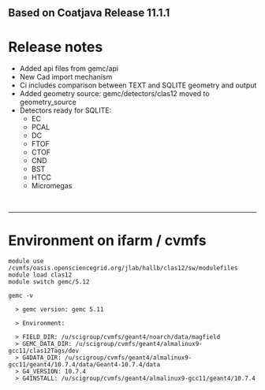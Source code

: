 ## Based on Coatjava Release 11.1.1


# Release notes

- Added api files from gemc/api 
- New Cad import mechanism
- Ci includes comparison between TEXT and SQLITE geometry and output
- Added geometry source: gemc/detectors/clas12 moved to geometry_source
- Detectors ready for SQLITE:
	- EC
    - PCAL
    - DC
    - FTOF
    - CTOF
    - CND
    - BST
    - HTCC
    - Micromegas










<br/>
<hr/>


 # Environment on ifarm / cvmfs

```
module use /cvmfs/oasis.opensciencegrid.org/jlab/hallb/clas12/sw/modulefiles 
module load clas12
module switch gemc/5.12

gemc -v 

  > gemc version: gemc 5.11

  > Environment:

  > FIELD_DIR: /u/scigroup/cvmfs/geant4/noarch/data/magfield
  > GEMC_DATA_DIR: /u/scigroup/cvmfs/geant4/almalinux9-gcc11/clas12Tags/dev
  > G4DATA_DIR: /u/scigroup/cvmfs/geant4/almalinux9-gcc11/geant4/10.7.4/data/Geant4-10.7.4/data
  > G4_VERSION: 10.7.4
  > G4INSTALL: /u/scigroup/cvmfs/geant4/almalinux9-gcc11/geant4/10.7.4
